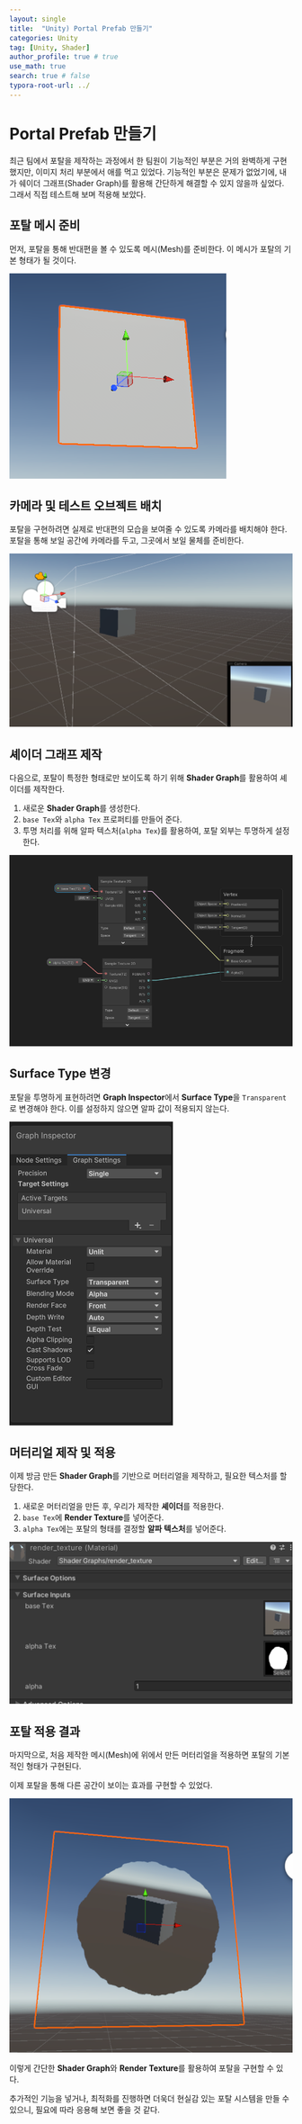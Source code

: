 ```yaml
---
layout: single
title:  "Unity) Portal Prefab 만들기"
categories: Unity
tag: [Unity, Shader]
author_profile: true # true
use_math: true
search: true # false
typora-root-url: ../
---
```




# Portal Prefab 만들기

최근 팀에서 포탈을 제작하는 과정에서 한 팀원이 기능적인 부분은 거의 완벽하게 구현했지만, 이미지 처리 부분에서 애를 먹고 있었다. 기능적인 부분은 문제가 없었기에, 내가 쉐이더 그래프(Shader Graph)를 활용해 간단하게 해결할 수 있지 않을까 싶었다. 그래서 직접 테스트해 보며 적용해 보았다.



## 포탈 메시 준비

먼저, 포탈을 통해 반대편을 볼 수 있도록 메시(Mesh)를 준비한다. 이 메시가 포탈의 기본 형태가 될 것이다.

 ![image-20250317163013761](/images/2025-03-17-0052/image-20250317163013761.png)



## 카메라 및 테스트 오브젝트 배치

포탈을 구현하려면 실제로 반대편의 모습을 보여줄 수 있도록 카메라를 배치해야 한다. 포탈을 통해 보일 공간에 카메라를 두고, 그곳에서 보일 물체를 준비한다.

![image-20250317163141273](/images/2025-03-17-0052/image-20250317163141273.png)



## 셰이더 그래프 제작

다음으로, 포탈이 특정한 형태로만 보이도록 하기 위해 **Shader Graph**를 활용하여 셰이더를 제작한다.

1. 새로운 **Shader Graph**를 생성한다.
2. `base Tex`와 `alpha Tex` 프로퍼티를 만들어 준다.
3. 투명 처리를 위해 알파 텍스처(`alpha Tex`)를 활용하여, 포탈 외부는 투명하게 설정한다.

![image-20250317164227483](/images/2025-03-17-0052/image-20250317164227483.png)



## Surface Type 변경

포탈을 투명하게 표현하려면 **Graph Inspector**에서 **Surface Type**을 `Transparent`로 변경해야 한다. 이를 설정하지 않으면 알파 값이 적용되지 않는다.

![image-20250317164258019](/images/2025-03-17-0052/image-20250317164258019.png)



## 머터리얼 제작 및 적용

이제 방금 만든 **Shader Graph**를 기반으로 머터리얼을 제작하고, 필요한 텍스처를 할당한다.

1. 새로운 머터리얼을 만든 후, 우리가 제작한 **셰이더**를 적용한다.
2. `base Tex`에 **Render Texture**를 넣어준다.
3. `alpha Tex`에는 포탈의 형태를 결정할 **알파 텍스처**를 넣어준다.

![image-20250317163724122](/images/2025-03-17-0052/image-20250317163724122.png)



## 포탈 적용 결과

마지막으로, 처음 제작한 메시(Mesh)에 위에서 만든 머터리얼을 적용하면 포탈의 기본적인 형태가 구현된다.



이제 포탈을 통해 다른 공간이 보이는 효과를 구현할 수 있었다. 



![image-20250317163921177](/images/2025-03-17-0052/image-20250317163921177.png)





이렇게 간단한 **Shader Graph**와 **Render Texture**를 활용하여 포탈을 구현할 수 있다. 

추가적인 기능을 넣거나, 최적화를 진행하면 더욱더 현실감 있는 포탈 시스템을 만들 수 있으니, 필요에 따라 응용해 보면 좋을 것 같다.

